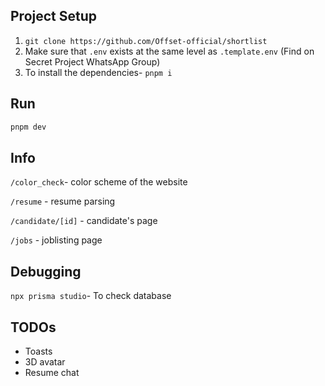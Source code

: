 ## Project Setup

1. `git clone https://github.com/Offset-official/shortlist`
2. Make sure that `.env` exists at the same level as `.template.env` (Find on Secret Project WhatsApp Group)
3. To install the dependencies- `pnpm i`

## Run

```bash 
pnpm dev 
``` 

## Info

`/color_check`- color scheme of the website

`/resume` - resume parsing

`/candidate/[id]` - candidate's page

`/jobs` - joblisting page

## Debugging

`npx prisma studio`- To check database

## TODOs

- Toasts
- 3D avatar
- Resume chat